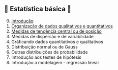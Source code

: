 
## :construction: Estatística básica :construction:

0. [Introdução](https://github.com/gecdfoz/GECD/blob/master/Nivelamento%20e%20Integra%C3%A7%C3%A3o/Estat%C3%ADstica%20b%C3%A1sica/0.%20Introdu%C3%A7%C3%A3o.md)
1. [Organização de dados qualitativos e quantitativos](https://github.com/gecdfoz/GECD/blob/master/Nivelamento%20e%20Integra%C3%A7%C3%A3o/Estat%C3%ADstica%20b%C3%A1sica/1.%20Organiza%C3%A7%C3%A3o%20de%20dados%20qualitativos%20e%20quantitativos.md)
2. [Medidas de tendência central ou de posição](https://github.com/gecdfoz/GECD/blob/master/Nivelamento%20e%20Integra%C3%A7%C3%A3o/Estat%C3%ADstica%20b%C3%A1sica/2.%20Medidas%20de%20tend%C3%AAncia%20central%20ou%20de%20posi%C3%A7%C3%A3o.md)
3. Medidas de dispersão e de variabilidade
4. Gráficando dados quantitativos e qualitativos
5. Distribuição normal ou de Gauss
6. Outras distribuições de probabilidade
7. Introdução aos testes de hipótesis 
8. Introdução a modelagem - regressão linear

